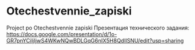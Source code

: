 # Otechestvennie_zapiski
Project po Otechestvennie zapiski
Презентация технического задания: https://docs.google.com/presentation/d/1o-GR7pnYCiljIjwS4WKwNQwBDLGqG6nIX5H8QdIlSNU/edit?usp=sharing
